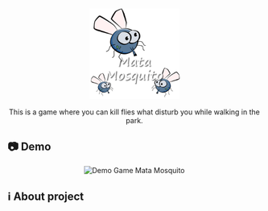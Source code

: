 <div align="center">
  <br>
  <br>
  <img src="assets/images/logo.png" alt="Mata Mosquito" width="180px">

  This is a game where you can kill flies what disturb you while walking in the park.
</div>

## 📷 Demo
<div align="center">
  <img src=".github/demo.gif" alt="Demo Game Mata Mosquito">
</div>

## ℹ About project
